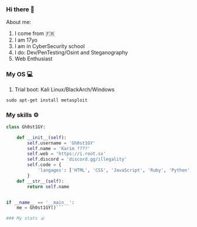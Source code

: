### Hi there 👋

About me:
 1. I come from 🇫🇷
 1. I am 17yo
 1. I am in CyberSecurity school
 1. I do: Dev/PenTesting/Osint and Steganography
 1. Web Enthusiast 

### My OS 💻

 1. Trial boot: Kali Linux/BlackArch/Windows

`sudo apt-get install metasploit`

### My skills ⚙️

```python
class Gh0st1GY:

    def __init__(self):
        self.username = 'Gh0st1GY'
        self.name = 'Karim ????'
        self.web = 'https://i.root.sx'
        self.discord = 'discord.gg/illegality'
        self.code = {
            'langages': ['HTML', 'CSS', 'JavaScript', 'Ruby', 'Python', 'PHP', 'C#', 'C++'],
        }
    def __str__(self):
        return self.name


if __name__ == '__main__':
    me = Gh0st1GY()```

### My stats 📊
